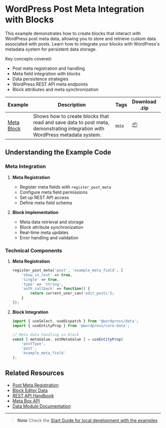 # WordPress Post Meta Integration with Blocks

This example demonstrates how to create blocks that interact with WordPress post meta data, allowing you to store and retrieve custom data associated with posts. Learn how to integrate your blocks with WordPress's metadata system for persistent data storage.

Key concepts covered:

-   Post meta registration and handling
-   Meta field integration with blocks
-   Data persistence strategies
-   WordPress REST API meta endpoints
-   Block attributes and meta synchronization

<!-- Please, do not remove these @TABLE EXAMPLES BEGIN and @TABLE EXAMPLES END comments or modify the table inside. This table is automatically generated from the data at _data/examples.json and _data/tags.json -->
<!-- @TABLE EXAMPLES BEGIN -->

| Example                                                                                                    | <span style="display: inline-block; width:250px">Description</span>                                                        | Tags                                                                                                             | Download .zip                                                                                                                                                                                                       | Live Demo                                                                                                                                                                                                                                                                                                                                     |
| ---------------------------------------------------------------------------------------------------------- | -------------------------------------------------------------------------------------------------------------------------- | ---------------------------------------------------------------------------------------------------------------- | ------------------------------------------------------------------------------------------------------------------------------------------------------------------------------------------------------------------- | --------------------------------------------------------------------------------------------------------------------------------------------------------------------------------------------------------------------------------------------------------------------------------------------------------------------------------------------- |
| [Meta Block](https://github.com/juanma-wp/block-development-examples/tree/trunk/plugins/meta-block-bb1e55) | Shows how to create blocks that read and save data to post meta, demonstrating integration with WordPress metadata system. | <small><code><a href="https://juanma-wp.github.io/block-development-examples/?tags=meta">meta</a></code></small> | [📦](https://github.com/juanma-wp/block-development-examples/releases/download/latest/meta-block-bb1e55.zip 'Install the plugin on any WordPress site using this zip and activate it to see the example in action') | [![](https://raw.githubusercontent.com/juanma-wp/block-development-examples/trunk/_assets/icon-wp.svg)](https://playground.wordpress.net/?blueprint-url=https://raw.githubusercontent.com/juanma-wp/block-development-examples/trunk/plugins/meta-block-bb1e55/_playground/blueprint.json 'Click here to access a live demo of this example') |

<!-- @TABLE EXAMPLES END -->

## Understanding the Example Code

### Meta Integration

1. **Meta Registration**

    - Register meta fields with `register_post_meta`
    - Configure meta field permissions
    - Set up REST API access
    - Define meta field schema

2. **Block Implementation**
    - Meta data retrieval and storage
    - Block attribute synchronization
    - Real-time meta updates
    - Error handling and validation

### Technical Components

1. **Meta Registration**

    ```php
    register_post_meta('post', 'example_meta_field', [
        'show_in_rest' => true,
        'single' => true,
        'type' => 'string',
        'auth_callback' => function() {
            return current_user_can('edit_posts');
        }
    ]);
    ```

2. **Block Integration**

    ```javascript
    import { useSelect, useDispatch } from '@wordpress/data';
    import { useEntityProp } from '@wordpress/core-data';

    // Meta data handling in block
    const [ metaValue, setMetaValue ] = useEntityProp(
    	'postType',
    	'post',
    	'example_meta_field'
    );
    ```

## Related Resources

-   [Post Meta Registration](https://developer.wordpress.org/reference/functions/register_post_meta/)
-   [Block Editor Data](https://developer.wordpress.org/block-editor/reference-guides/packages/packages-core-data/)
-   [REST API Handbook](https://developer.wordpress.org/rest-api/extending-the-rest-api/adding-custom-endpoints/)
-   [Meta Box API](https://developer.wordpress.org/plugins/metadata/custom-meta-boxes/)
-   [Data Module Documentation](https://developer.wordpress.org/block-editor/reference-guides/packages/packages-data/)

---

> **Note**
> Check the [Start Guide for local development with the examples](https://github.com/juanma-wp/block-development-examples/wiki/Examples#start-guide-for-local-development-with-the-examples)

